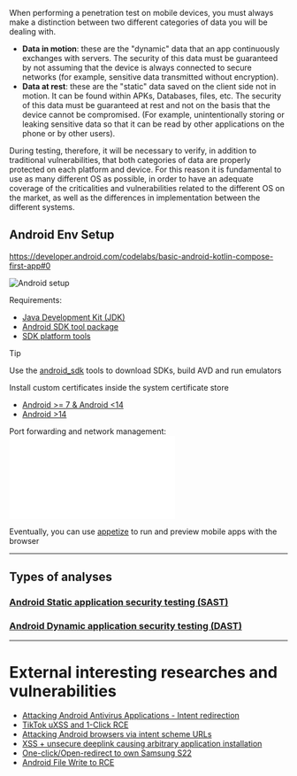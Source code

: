When performing a penetration test on mobile devices, you must always make a distinction between two different categories of data you will be dealing with.

-   **Data in motion**: these are the "dynamic" data that an app continuously exchanges with servers. The security of this data must be guaranteed by not assuming that the device is always connected to secure networks (for example, sensitive data transmitted without encryption).
-   **Data at rest**: these are the "static" data saved on the client side not in motion. It can be found within APKs, Databases, files, etc. The security of this data must be guaranteed at rest and not on the basis that the device cannot be compromised. (For example, unintentionally storing or leaking sensitive data so that it can be read by other applications on the phone or by other users).

During testing, therefore, it will be necessary to verify, in addition to traditional vulnerabilities, that both categories of data are properly protected on each platform and device. For this reason it is fundamental to use as many different OS as possible, in order to have an adequate coverage of the criticalities and vulnerabilities related to the different OS on the market, as well as the differences in implementation between the different systems.

## Android Env Setup

https://developer.android.com/codelabs/basic-android-kotlin-compose-first-app#0

![Android setup](Android%20setup.canvas)


Requirements:
- [Java Development Kit (JDK)](https://www.oracle.com/java/technologies/downloads/)
- [Android SDK tool package](https://developer.android.com/studio#:~:text=Command%20line%20tools%20only)
- [SDK platform tools](https://developer.android.com/studio/releases/platform-tools)

>[!tip]
>Use the [android_sdk](../Tools/android_sdk.md) tools to download SDKs, build AVD and run emulators

Install custom certificates inside the system certificate store
- [Android >= 7 & Android <14](../Tools/adb.md#Android%20>=%207%20&%20Android%20<14)
- [Android >14](../Tools/adb.md#Android%20>14%20[%20certs-android-14])

Port forwarding and network management:
![Port forwarding and network management](../Tools/android_sdk.md#Port%20forwarding%20and%20network%20management)

Eventually, you can use [appetize](https://appetize.io/) to run and preview mobile apps with the browser

---

## Types of analyses

### [Android Static application security testing (SAST)](Android%20Static%20application%20security%20testing%20(SAST).md)

### [Android Dynamic application security testing (DAST)](Android%20Dynamic%20application%20security%20testing%20(DAST).md)

---

# External interesting researches and vulnerabilities

- [Attacking Android Antivirus Applications - Intent redirection](https://blog.scrt.ch/2023/03/29/attacking-android-antivirus-applications/)
- [TikTok uXSS and 1-Click RCE](https://dphoeniixx.medium.com/tiktok-for-android-1-click-rce-240266e78105)
- [Attacking Android browsers via intent scheme URLs](https://www.mbsd.jp/Whitepaper/IntentScheme.pdf)
- [XSS + unsecure deeplink causing arbitrary application installation](https://ssd-disclosure.com/ssd-advisory-galaxy-store-applications-installation-launching-without-user-interaction/)
- [One-click/Open-redirect to own Samsung S22](https://starlabs.sg/blog/2023/06-the-old-the-new-and-the-bypass-one-clickopen-redirect-to-own-samsung-s22-at-pwn2own-2022/)
- [Android File Write to RCE](../../Readwise/Tweets/@LiveOverflow%20on%20Twitter%20-%20I'm%20Looking%20for%20Differen....md)